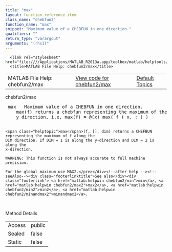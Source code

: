 ```yaml
---
title: "max"
layout: function-reference-item
class_name: "chebfun2"
function_name: "max"
snippet: "Maximum value of a CHEBFUN in one direction."
qualifiers: ""
return_type: "varargout"
arguments: "(rhs1)"
---
```


<html>
   <head>
      <meta http-equiv="Content-Type" content="text/html; charset=utf-8">
   
      <link rel="stylesheet" href="file:////Applications/MATLAB_R2013a.app/toolbox/matlab/helptools/private/helpwin.css">
      <title>MATLAB File Help: chebfun2/max</title>
   </head>
   <body>
      <!--Single-page help-->
      <table border="0" cellspacing="0" width="100%">
         <tr class="subheader">
            <td class="headertitle">MATLAB File Help: chebfun2/max</td>
            <td class="subheader-left"><a href="matlab:edit chebfun2/max">View code for chebfun2/max</a></td>
            <td class="subheader-right"><a href="matlab:helpwin">Default Topics</a></td>
         </tr>
      </table>
      <div class="title">chebfun2/max</div>
      <div class="helptext"><pre><!--helptext --> <span class="helptopic">max</span>   Maximum value of a CHEBFUN in one direction.
    <span class="helptopic">max</span>(f) returns a chebfun representing the maximum of the CHEBFUN2 along the
    y direction, i.e, <span class="helptopic">max</span>(f) = @(x) max( f ( x, : ) )
 
    <span class="helptopic">max</span>(f, [], dim) returns a CHEFBUN representing the maximum of f along the
    DIM direction. If DIM = 1 is along the y-direction and DIM = 2 is along the
    x-direction.
 
    WARNING: This function is not always accurate to full machine precision. 
  
    For the global maximum use MAX2.</pre></div><!--after help --><!--seeAlso--><div class="footerlinktitle">See also</div><div class="footerlink"> <a href="matlab:helpwin chebfun2/min">min</a>, <a href="matlab:helpwin chebfun2/max2">max2</a>, <a href="matlab:helpwin chebfun2/min2">min2</a>, <a href="matlab:helpwin chebfun2/minandmax2">minandmax2</a>.
</div>
      <!--Method-->
      <div class="sectiontitle">Method Details</div>
      <table class="class-details">
         <tr>
            <td class="class-detail-label">Access</td>
            <td>public</td>
         </tr>
         <tr>
            <td class="class-detail-label">Sealed</td>
            <td>false</td>
         </tr>
         <tr>
            <td class="class-detail-label">Static</td>
            <td>false</td>
         </tr>
      </table>
   </body>
</html>
